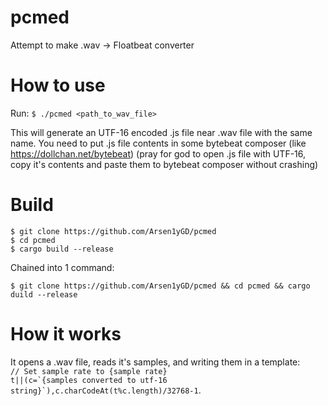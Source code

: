 # pcmed

Attempt to make .wav -> Floatbeat converter

# How to use

Run:
`$ ./pcmed <path_to_wav_file>`

This will generate an UTF-16 encoded .js file near .wav file with the same name. You need to put .js file contents in some bytebeat composer (like https://dollchan.net/bytebeat)
(pray for god to open .js file with UTF-16, copy it's contents and paste them to bytebeat composer without crashing)

# Build

`$ git clone https://github.com/Arsen1yGD/pcmed`<br/>
`$ cd pcmed`<br/>
`$ cargo build --release`<br/>

Chained into 1 command:

`$ git clone https://github.com/Arsen1yGD/pcmed && cd pcmed && cargo duild --release`

# How it works

It opens a .wav file, reads it's samples, and writing them in a template:<br/>
<code>// Set sample rate to {sample rate}&#10;t||(c=\`{samples converted to utf-16 string}\`),c.charCodeAt(t%c.length)/32768-1</code>.

